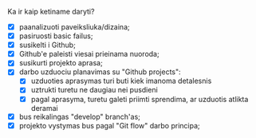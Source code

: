 Ka ir kaip ketiname daryti?

- [x] paanalizuoti paveiksliuka/dizaina;
- [x] pasiruosti basic failus;
- [x] susikelti i Github;
- [x] Github'e paleisti viesai prieinama nuoroda;
- [x] susikurti projekto aprasa;
- [x] darbo uzduociu planavimas su "Github projects":
   - [x] uzduoties aprasymas turi buti kiek imanoma detalesnis
   - [x] uztrukti turetu ne daugiau nei pusdieni
   - [x] pagal aprasyma, turetu galeti priimti sprendima, ar uzduotis atlikta deramai
- [x] bus reikalingas "develop" branch'as;
- [x] projekto vystymas bus pagal "Git flow" darbo principa;